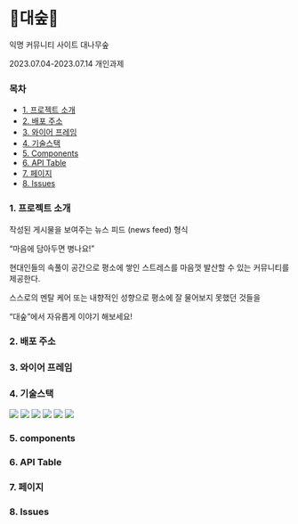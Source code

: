 # 🎋대숲🎋

익명 커뮤니티 사이트 대나무숲

2023.07.04-2023.07.14 개인과제

### 목차

- [1. 프로젝트 소개](#1-프로젝트-소개)
- [2. 배포 주소](#2-배포-주소)
- [3. 와이어 프레임](#3-와이어-프레임)
- [4. 기술스택](#4-기술스택)
- [5. Components](#5-components)
- [6. API Table](#6-api-table)
- [7. 페이지](#7-페이지)
- [8. Issues](#8-issues)

### 1. 프로젝트 소개

작성된 게시물을 보여주는 뉴스 피드 (news feed) 형식

“마음에 담아두면 병나요!”

현대인들의 속풀이 공간으로 평소에 쌓인 스트레스를 마음껏 발산할 수 있는 커뮤니티를 제공한다.

스스로의 멘탈 케어 또는 내향적인 성향으로 평소에 잘 물어보지 못했던 것들을

“대숲”에서 자유롭게 이야기 해보세요!

### 2. 배포 주소

### 3. 와이어 프레임

### 4. 기술스택

<img src="https://img.shields.io/badge/javascript-F7DF1E?style=for-the-badge&logo=javascript&logoColor=white">
<img src="https://img.shields.io/badge/html-E34F26?style=for-the-badge&logo=html5&logoColor=white">
<img src="https://img.shields.io/badge/css-1572B6?style=for-the-badge&logo=css3&logoColor=white">
<img src="https://img.shields.io/badge/react-61DAFB?style=for-the-badge&logo=react&logoColor=white">
<img src="https://img.shields.io/badge/redux-764ABC?style=for-the-badge&logo=redux&logoColor=white">
<img src="https://img.shields.io/badge/styledcomponents-DB7093?style=for-the-badge&logo=styledcomponents&logoColor=white">

### 5. components

### 6. API Table

### 7. 페이지

### 8. Issues
